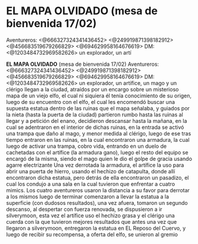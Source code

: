 # **EL MAPA OLVIDADO** (mesa de bienvenida 17/02)
Aventureros: <@666327324341436452> <@249919871398182912><@456683519679266829> <@694629958164676619> 
DM: <@1203484732969582626> 
 un explorador, un artí

**EL MAPA OLVIDADO** (mesa de bienvenida 17/02)
Aventureros: <@666327324341436452> <@249919871398182912><@456683519679266829> <@694629958164676619> 
DM: <@1203484732969582626> 
 un explorador, un artífice, un mago y un clérigo llegan a la ciudad, atraídos por un encargo sobre un misterioso mapa de un viejo elfo, el cual ni siquiera él tenía conocimiento de su origen, luego de su encuentro con el elfo, el cual les encomendó buscar una supuesta estatua dentro de las ruinas que el mapa señalaba, y guiados por la nieta  (hasta la puerta de la ciudad) partieron rumbo hasta las ruinas
 al llegar y a  petición del enano, decidieron descansar hasta la mañana, en la cual se adentraron en el interior de dichas ruinas, en la entrada se activó una trampa que daño al mago, y menor medida al clérigo, luego de ese tras tiempo entraron en las ruinas, en la cual encontraron una armadura, la cual luego de activar una trampa, cobro vida, entrando en un duelo de cachetadas con el artífice (la armadura gano), luego el resto del equipo se encargó de la misma, siendo el mago quien le dio el golpe de gracia usando agarre electrizante
 Una vez derrotada la armadura, el artífice la uso para abrir una puerta de hierro, usando el hechizo de catapulta, donde allí encontraron dicha estatua, pero detrás de ella encontraron un pasadizo, el cual los condujo a una sala en la cual tuvieron que enfrentar a cuatro mimics. Los cuatro aventureros usaron la distancia a su favor para derrotar a los mismos
 luego de terminar comenzaron a llevar la estatua a la superficie (con dudosos resultados), una vez afuera, tomaron un segundo descanso, al despertar con fuerza renovada, se dispusieron a ir silverymoon, esta vez el artífice uso el hechizo grasa y el clérigo una cuerda con la que tuvieron mejores resultados que antes
una vez que llegaron a silverymoon, entregaron la estatua en EL Reposo del Cuervo, y luego de recibir su recompensa, a oferta del elfo, se unieron al gremio

